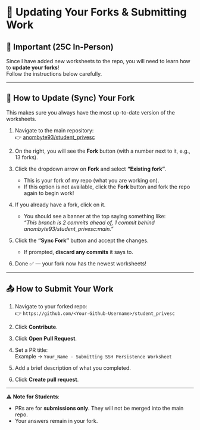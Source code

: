 # 🔄 Updating Your Forks & Submitting Work

## 📢 Important (25C In-Person)
Since I have added new worksheets to the repo, you will need to learn how to **update your forks**!  
Follow the instructions below carefully.

---

## 🔄 How to Update (Sync) Your Fork

This makes sure you always have the most up-to-date version of the worksheets.

1. Navigate to the main repository:  
   👉 [anombyte93/student_privesc](https://github.com/anombyte93/student_privesc)

2. On the right, you will see the **Fork** button (with a number next to it, e.g., 13 forks).

3. Click the dropdown arrow on **Fork** and select **“Existing fork”**.  
   - This is your fork of my repo (what you are working on).  
   - If this option is not available, click the **Fork** button and fork the repo again to begin work!

4. If you already have a fork, click on it.  
   - You should see a banner at the top saying something like:  
     *“This branch is 2 commits ahead of, 1 commit behind anombyte93/student_privesc:main.”*

5. Click the **“Sync Fork”** button and accept the changes.  
   - If prompted, **discard any commits** it says to.

6. Done ✅ — your fork now has the newest worksheets!

---

## 📤 How to Submit Your Work

1. Navigate to your forked repo:  
   👉 `https://github.com/<Your-Github-Username>/student_privesc`

2. Click **Contribute**.

3. Click **Open Pull Request**.

4. Set a PR title:  
   Example → `Your_Name - Submitting SSH Persistence Worksheet`

5. Add a brief description of what you completed.

6. Click **Create pull request**.

---

⚠️ **Note for Students**:  
- PRs are for **submissions only**. They will not be merged into the main repo.  
- Your answers remain in your fork.  

